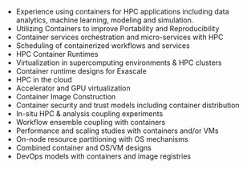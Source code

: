 * Experience using containers for HPC applications including data analytics, machine learning, modeling and simulation.
* Utilizing Containers to improve Portability and Reproducibility
* Container services orchestration and micro-services with HPC
* Scheduling of containerized workflows and services
* HPC Container Runtimes
* Virtualization in supercomputing environments & HPC clusters
* Container runtime designs for Exascale
* HPC in the cloud
* Accelerator and GPU virtualization
* Container Image Construction
* Container security and trust models including container distribution
* In-situ HPC & analysis coupling experiments
* Workflow ensemble coupling with containers
* Performance and scaling studies with containers and/or VMs
* On-node resource partitioning with OS mechanisms
* Combined container and OS/VM designs
* DevOps models with containers and image registries
